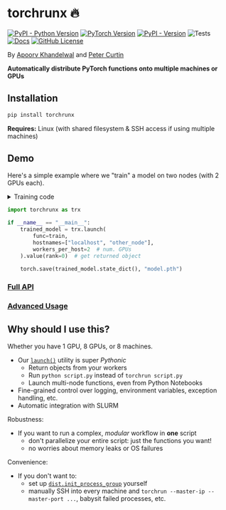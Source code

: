 # torchrunx 🔥

[![PyPI - Python Version](https://img.shields.io/pypi/pyversions/torchrunx)](https://github.com/apoorvkh/torchrunx/blob/main/pyproject.toml)
[![PyTorch Version](https://img.shields.io/badge/torch-%3E%3D2.0-orange)](https://github.com/pytorch/pytorch)
[![PyPI - Version](https://img.shields.io/pypi/v/torchrunx)](https://pypi.org/project/torchrunx/)
![Tests](https://img.shields.io/github/actions/workflow/status/apoorvkh/torchrunx/.github%2Fworkflows%2Fmain.yml)
[![Docs](https://readthedocs.org/projects/torchrunx/badge/?version=stable)](https://torchrunx.readthedocs.io)
[![GitHub License](https://img.shields.io/github/license/apoorvkh/torchrunx)](https://github.com/apoorvkh/torchrunx/blob/main/LICENSE)

By [Apoorv Khandelwal](http://apoorvkh.com) and [Peter Curtin](https://github.com/pmcurtin)

**Automatically distribute PyTorch functions onto multiple machines or GPUs**

## Installation

```bash
pip install torchrunx
```

**Requires:** Linux (with shared filesystem & SSH access if using multiple machines)

## Demo

Here's a simple example where we "train" a model on two nodes (with 2 GPUs each).

<details>
  <summary>Training code</summary>

  ```python
  import os
  import torch

  def train():
      rank = int(os.environ['RANK'])
      local_rank = int(os.environ['LOCAL_RANK'])

      model = torch.nn.Linear(10, 10).to(local_rank)
      ddp_model = torch.nn.parallel.DistributedDataParallel(model, device_ids=[local_rank])
      optimizer = torch.optim.AdamW(ddp_model.parameters())

      optimizer.zero_grad()
      outputs = ddp_model(torch.randn(5, 10))
      labels = torch.randn(5, 10).to(local_rank)
      torch.nn.functional.mse_loss(outputs, labels).backward()
      optimizer.step()

      if rank == 0:
          return model
  ```

  You could also use `transformers.Trainer` (or similar) to automatically handle all the multi-GPU / DDP code above.
</details>


```python
import torchrunx as trx

if __name__ == "__main__":
    trained_model = trx.launch(
        func=train,
        hostnames=["localhost", "other_node"],
        workers_per_host=2  # num. GPUs
    ).value(rank=0)  # get returned object

    torch.save(trained_model.state_dict(), "model.pth")
```

### [Full API](https://torchrunx.readthedocs.io/stable/api.html)
### [Advanced Usage](https://torchrunx.readthedocs.io/stable/advanced.html)

## Why should I use this?

Whether you have 1 GPU, 8 GPUs, or 8 machines.

- Our [`launch()`](https://torchrunx.readthedocs.io/stable/api.html#torchrunx.launch) utility is super _Pythonic_
    - Return objects from your workers
    - Run `python script.py` instead of `torchrun script.py`
    - Launch multi-node functions, even from Python Notebooks
- Fine-grained control over logging, environment variables, exception handling, etc.
- Automatic integration with SLURM

Robustness:

- If you want to run a complex, _modular_ workflow in __one__ script
  - don't parallelize your entire script: just the functions you want!
  - no worries about memory leaks or OS failures

Convenience:

- If you don't want to:
  - set up [`dist.init_process_group`](https://pytorch.org/docs/stable/distributed.html#torch.distributed.init_process_group) yourself
  - manually SSH into every machine and `torchrun --master-ip --master-port ...`, babysit failed processes, etc.
